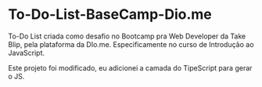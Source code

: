 # To-Do-List-BaseCamp-Dio.me
To-Do List criada como desafio no Bootcamp pra Web Developer da Take Blip, pela plataforma da DIo.me. Especificamente no curso de Introdução ao JavaScript.

Este projeto foi modificado, eu adicionei a camada do TipeScript para gerar o JS.
